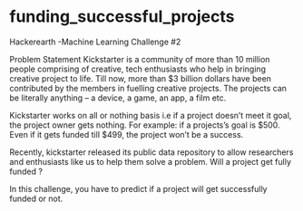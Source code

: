 # funding_successful_projects

Hackerearth -Machine Learning Challenge #2

Problem Statement
Kickstarter is a community of more than 10 million people comprising of creative, tech enthusiasts who help in bringing creative project to life. Till now, more than $3 billion dollars have been contributed by the members in fuelling creative projects. The projects can be literally anything – a device, a game, an app, a film etc.

Kickstarter works on all or nothing basis i.e if a project doesn’t meet it goal, the project owner gets nothing. For example: if a projects’s goal is $500. Even if it gets funded till $499, the project won’t be a success.

Recently, kickstarter released its public data repository to allow researchers and enthusiasts like us to help them solve a problem. Will a project get fully funded ?

In this challenge, you have to predict if a project will get successfully funded or not.
